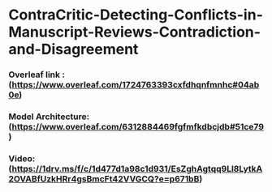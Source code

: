 # ContraCritic-Detecting-Conflicts-in-Manuscript-Reviews-Contradiction-and-Disagreement

### Overleaf link : (https://www.overleaf.com/1724763393cxfdhqnfmnhc#04ab0e) 

### Model Architecture: (https://www.overleaf.com/6312884469fgfmfkdbcjdb#51ce79)

### Video: (https://1drv.ms/f/c/1d477d1a98c1d931/EsZghAgtqq9Ll8LytkA2OVABfUzkHRr4gsBmcFt42VVGCQ?e=p671bB)
